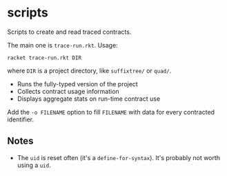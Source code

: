 scripts
=======

Scripts to create and read traced contracts.

The main one is `trace-run.rkt`. Usage:

```
racket trace-run.rkt DIR
```

where `DIR` is a project directory, like `suffixtree/` or `quad/`.

- Runs the fully-typed version of the project
- Collects contract usage information
- Displays aggregate stats on run-time contract use

Add the `-o FILENAME` option to fill `FILENAME` with data for every contracted identifier.


Notes
-----

- The `uid` is reset often (it's a `define-for-syntax`).
  It's probably not worth using a `uid`.
  